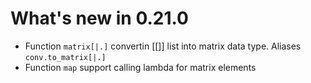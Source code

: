 # What's new in 0.21.0

* Function ```matrix[|.]``` convertin [[]] list into matrix data type. Aliases ```conv.to_matrix[|.]```
* Function ```map``` support calling lambda for matrix elements
